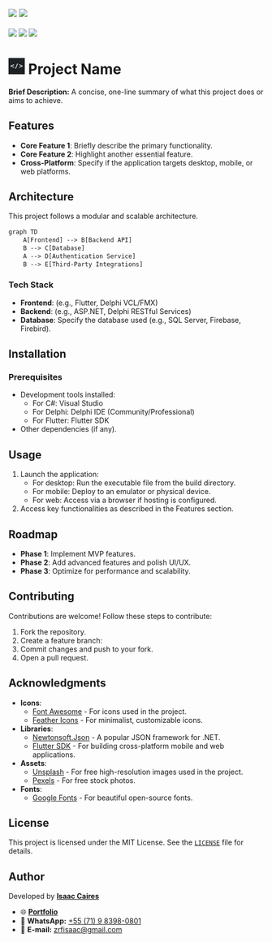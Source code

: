 [![](https://img.shields.io/badge/-english-4169E1?style=for-the-badge)](README.en.md)
[![](https://img.shields.io/badge/português--f9c22b?style=for-the-badge)](README.pt.md)
---
[![](https://img.shields.io/badge/version-1.0.0-007EC6?style=flat-square)](#)
[![](https://img.shields.io/badge/android-apk-6DAF00?style=flat-square)](#)
[![](https://img.shields.io/badge/windows-exe-6DAF00?style=flat-square)](#)

# <img src="favicon.png" alt="Logo" width="32" height="32"> Project Name

**Brief Description:** A concise, one-line summary of what this project does or aims to achieve.

## Features

- **Core Feature 1**: Briefly describe the primary functionality.
- **Core Feature 2**: Highlight another essential feature.
- **Cross-Platform**: Specify if the application targets desktop, mobile, or web platforms.

## Architecture

This project follows a modular and scalable architecture.

```mermaid
graph TD
    A[Frontend] --> B[Backend API]
    B --> C[Database]
    A --> D[Authentication Service]
    B --> E[Third-Party Integrations]
```

### Tech Stack

- **Frontend**: (e.g., Flutter, Delphi VCL/FMX)
- **Backend**: (e.g., ASP.NET, Delphi RESTful Services)
- **Database**: Specify the database used (e.g., SQL Server, Firebase, Firebird).

## Installation

### Prerequisites

- Development tools installed:
  - For C#: Visual Studio
  - For Delphi: Delphi IDE (Community/Professional)
  - For Flutter: Flutter SDK
- Other dependencies (if any).

## Usage

1. Launch the application:
   - For desktop: Run the executable file from the build directory.
   - For mobile: Deploy to an emulator or physical device.
   - For web: Access via a browser if hosting is configured.
2. Access key functionalities as described in the Features section.

## Roadmap

- **Phase 1**: Implement MVP features.
- **Phase 2**: Add advanced features and polish UI/UX.
- **Phase 3**: Optimize for performance and scalability.

## Contributing

Contributions are welcome! Follow these steps to contribute:

1. Fork the repository.
2. Create a feature branch:
3. Commit changes and push to your fork.
4. Open a pull request.

## Acknowledgments

- **Icons**:  
  - [Font Awesome](https://fontawesome.com) - For icons used in the project.
  - [Feather Icons](https://feathericons.com) - For minimalist, customizable icons.
- **Libraries**:  
  - [Newtonsoft.Json](https://www.newtonsoft.com/json) - A popular JSON framework for .NET.
  - [Flutter SDK](https://flutter.dev) - For building cross-platform mobile and web applications.
- **Assets**:  
  - [Unsplash](https://unsplash.com) - For free high-resolution images used in the project.
  - [Pexels](https://www.pexels.com) - For free stock photos.
- **Fonts**:  
  - [Google Fonts](https://fonts.google.com) - For beautiful open-source fonts.

## License

This project is licensed under the MIT License. See the [`LICENSE`](LICENSE) file for details.

## Author

Developed by **[Isaac Caires](https://zrfisaac.github.io)**  
- 🌐 **[Portfolio](https://zrfisaac.github.io)**
- 📱 **WhatsApp:** [+55 (71) 9 8398-0801](https://wa.me/message/HIUVCFWYE3EXG1)  
- 📧 **E-mail:** [zrfisaac@gmail.com](mailto:zrfisaac@gmail.com)  
